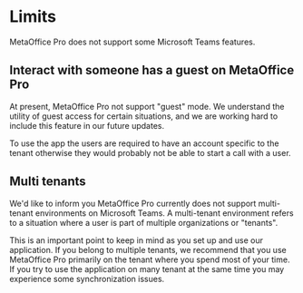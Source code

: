 # Limits

MetaOffice Pro does not support some Microsoft Teams features. 

## Interact with someone has a guest on MetaOffice Pro

At present, MetaOffice Pro not support "guest" mode. We understand the utility of guest access for certain situations, and we are working hard to include this feature in our future updates.

To use the app the users are required to have an account specific to the tenant otherwise they would probably not be able to start a call with a user. 



## Multi tenants 

We'd like to inform you MetaOffice Pro currently does not support multi-tenant environments on Microsoft Teams. A multi-tenant environment refers to a situation where a user is part of multiple organizations or "tenants".

This is an important point to keep in mind as you set up and use our application. If you belong to multiple tenants, we recommend that you use MetaOffice Pro primarily on the tenant where you spend most of your time. 
If you try to use the application on many tenant at the same time you may experience some synchronization issues. 


<Hubspot />
<Clarity />
<GoogleAnalytics />



